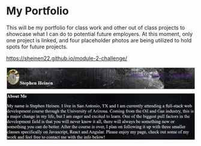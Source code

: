 # My Portfolio 

This will be my portfolio for class work and other out of class projects to showcase what I can do to potential future employers.  At this moment, only one project is linked, and four placeholder photos are being utilized to hold spots for future projects.

https://sheinen22.github.io/module-2-challenge/

![Alt text](/assets/images/screenshot%20portfolio.png "Home Page")
